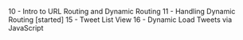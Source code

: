 10 - Intro to URL Routing and Dynamic Routing
11 - Handling Dynamic Routing [started]
15 - Tweet List View
16 - Dynamic Load Tweets via JavaScript